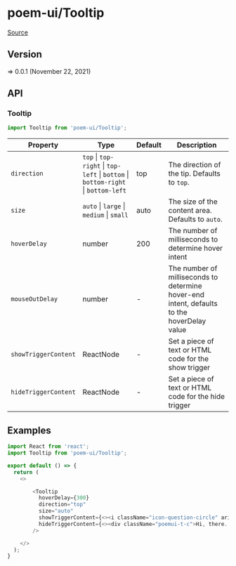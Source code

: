 # poem-ui/Tooltip

[Source](https://github.com/xizon/poem-ui/tree/main/src/Tooltip)

## Version

=> 0.0.1 (November 22, 2021)

## API

### Tooltip
```js
import Tooltip from 'poem-ui/Tooltip';
```
| Property | Type | Default | Description |
| --- | --- | --- | --- |
| `direction` | `top` \| `top-right` \| `top-left` \| `bottom` \| `bottom-right` \| `bottom-left`  | top | The direction of the tip. Defaults to `top`. |
| `size` | `auto` \| `large` \| `medium` \| `small`  | auto | The size of the content area. Defaults to `auto`. |
| `hoverDelay` | number  | 200 | The number of milliseconds to determine hover intent |
| `mouseOutDelay` | number  | - | The number of milliseconds to determine hover-end intent, defaults to the hoverDelay value |
| `showTriggerContent` | ReactNode  | - | Set a piece of text or HTML code for the show trigger |
| `hideTriggerContent` | ReactNode  | - | Set a piece of text or HTML code for the hide trigger |


## Examples

```js
import React from 'react';
import Tooltip from 'poem-ui/Tooltip';

export default () => {
  return (
    <>

        <Tooltip
          hoverDelay={300}
          direction="top"
          size="auto"
          showTriggerContent={<><i className="icon-question-circle" aria-hidden="true"></i> Top</>}
          hideTriggerContent={<><div className="poemui-t-c">Hi, there. I am here.</div></>}
        />

    </>
  );
}

```